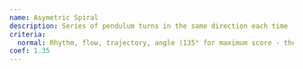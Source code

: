 ```yaml
---
name: Asymetric Spiral
description: Series of pendulum turns in the same direction each time
criteria:
  normal: Rhythm, flow, trajectory, angle (135° for maximum score - the higher the better)
coef: 1.35
---
```

